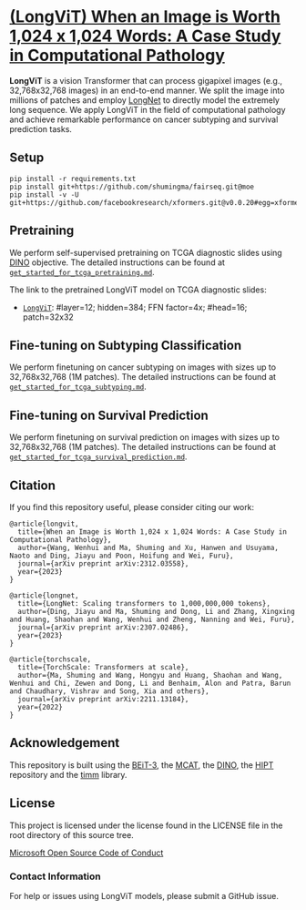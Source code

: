 # [(LongViT) When an Image is Worth 1,024 x 1,024 Words: A Case Study in Computational Pathology](https://arxiv.org/abs/2312.03558)

**LongViT** is a vision Transformer that can process gigapixel images (e.g., 32,768x32,768 images) in an end-to-end manner. We split the image into millions of patches and employ [LongNet](https://arxiv.org/abs/2307.02486) to directly model the extremely long sequence. We apply LongViT in the field of computational pathology and achieve remarkable performance on cancer subtyping and survival prediction tasks.


## Setup
```
pip install -r requirements.txt
pip install git+https://github.com/shumingma/fairseq.git@moe
pip install -v -U git+https://github.com/facebookresearch/xformers.git@v0.0.20#egg=xformers
```


## Pretraining

We perform self-supervised pretraining on TCGA diagnostic slides using [DINO](https://arxiv.org/abs/2104.14294) objective. The detailed instructions can be found at [`get_started_for_tcga_pretraining.md`](get_started/get_started_for_tcga_pretraining.md).

The link to the pretrained LongViT model on TCGA diagnostic slides:
   - [`LongViT`](): #layer=12; hidden=384; FFN factor=4x; #head=16; patch=32x32


## Fine-tuning on Subtyping Classification

We perform finetuning on cancer subtyping on images with sizes up to 32,768x32,768 (1M patches). The detailed instructions can be found at [`get_started_for_tcga_subtyping.md`](get_started/get_started_for_tcga_subtyping.md).


## Fine-tuning on Survival Prediction

We perform finetuning on survival prediction on images with sizes up to 32,768x32,768 (1M patches). The detailed instructions can be found at [`get_started_for_tcga_survival_prediction.md`](get_started/get_started_for_tcga_survival_prediction.md).


## Citation

If you find this repository useful, please consider citing our work:
```
@article{longvit,
  title={When an Image is Worth 1,024 x 1,024 Words: A Case Study in Computational Pathology},
  author={Wang, Wenhui and Ma, Shuming and Xu, Hanwen and Usuyama, Naoto and Ding, Jiayu and Poon, Hoifung and Wei, Furu},
  journal={arXiv preprint arXiv:2312.03558},
  year={2023}
}

@article{longnet,
  title={LongNet: Scaling transformers to 1,000,000,000 tokens},
  author={Ding, Jiayu and Ma, Shuming and Dong, Li and Zhang, Xingxing and Huang, Shaohan and Wang, Wenhui and Zheng, Nanning and Wei, Furu},
  journal={arXiv preprint arXiv:2307.02486},
  year={2023}
}

@article{torchscale,
  title={TorchScale: Transformers at scale},
  author={Ma, Shuming and Wang, Hongyu and Huang, Shaohan and Wang, Wenhui and Chi, Zewen and Dong, Li and Benhaim, Alon and Patra, Barun and Chaudhary, Vishrav and Song, Xia and others},
  journal={arXiv preprint arXiv:2211.13184},
  year={2022}
}
```


## Acknowledgement

This repository is built using the [BEiT-3](https://github.com/microsoft/unilm/tree/master/beit3), the [MCAT](https://github.com/mahmoodlab/MCAT), the [DINO](https://github.com/facebookresearch/dino), the [HIPT](https://github.com/mahmoodlab/HIPT) repository and the [timm](https://github.com/rwightman/pytorch-image-models) library.


## License
This project is licensed under the license found in the LICENSE file in the root directory of this source tree.

[Microsoft Open Source Code of Conduct](https://opensource.microsoft.com/codeofconduct)

### Contact Information

For help or issues using LongViT models, please submit a GitHub issue.
